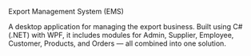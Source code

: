 Export Management System (EMS)

A desktop application for managing the export business. Built using C# (.NET) with WPF, it includes modules for Admin, Supplier, Employee, Customer, Products, and Orders — all combined into one solution.

